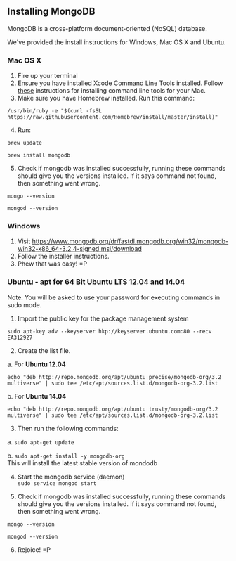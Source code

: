 ## Installing MongoDB

MongoDB is a cross-platform document-oriented (NoSQL) database.

We've provided the install instructions for Windows, Mac OS X and Ubuntu.

### Mac OS X

1. Fire up your terminal
2. Ensure you have installed Xcode Command Line Tools installed. Follow [these](http://docwiki.embarcadero.com/RADStudio/XE4/en/Installing_the_Xcode_Command_Line_Tools_on_a_Mac) instructions for installing command line tools for your Mac.
3. Make sure you have Homebrew installed. Run this command:  
 ```  
 /usr/bin/ruby -e "$(curl -fsSL https://raw.githubusercontent.com/Homebrew/install/master/install)"
 ```
4. Run:  
 ```  
 brew update
 
 brew install mongodb
 ```

5. Check if mongodb was installed successfully, running these commands should give you the versions installed.
  If it says command not found, then something went wrong.
  ```  
  mongo --version  
  
  mongod --version
  ```
 
 
### Windows

1. Visit https://www.mongodb.org/dr/fastdl.mongodb.org/win32/mongodb-win32-x86_64-3.2.4-signed.msi/download
2. Follow the installer instructions. 
3. Phew that was easy! =P


### Ubuntu - apt for 64 Bit Ubuntu LTS 12.04 and 14.04

Note: You will be asked to use your password for executing commands in sudo mode.

1. Import the public key for the package management system  
  ```  
  sudo apt-key adv --keyserver hkp://keyserver.ubuntu.com:80 --recv EA312927
  ```
  
2. Create the list file.

  a. For **Ubuntu 12.04**
  ```
  echo "deb http://repo.mongodb.org/apt/ubuntu precise/mongodb-org/3.2 multiverse" | sudo tee /etc/apt/sources.list.d/mongodb-org-3.2.list
  ```
  
  b. For **Ubuntu 14.04**
  ```
  echo "deb http://repo.mongodb.org/apt/ubuntu trusty/mongodb-org/3.2 multiverse" | sudo tee /etc/apt/sources.list.d/mongodb-org-3.2.list
  ```
  
3. Then run the following commands:
  
  a. `sudo apt-get update`

  b. `sudo apt-get install -y mongodb-org`  
    This will install the latest stable version of mondodb

4. Start the mongodb service (daemon)  
  `sudo service mongod start`
  
5. Check if mongodb was installed successfully, running these commands should give you the versions installed.
  If it says command not found, then something went wrong.
  ```  
  mongo --version  
  
  mongod --version
  ```
  
6. Rejoice! =P
